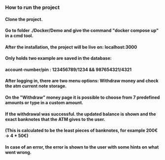 ### How to run the project

#### Clone the project.
#### Go to folder ./Docker/Demo and give the command "docker compose up" in a cmd tool.

#### After the installation, the project will be live on: localhost:3000
#### Only holds two example are saved in the database: 
#### account-number/pin : 123456789/1234 && 987654321/4321
#### After logging in, there are two menu options: Withdraw money and check the atm current note storage.
#### On the "Withdraw" money page it is possible to choose from 7 predefined amounts or type in a custom amount. 
#### If the withdrawal was successful. the updated balance is shown and the exact banknotes that the ATM gives to the user. 
#### (This is calculated to be the least pieces of banknotes, for example 200€ -> 4 * 50€)
#### In case of an error, the error is shown to the user with some hints on what went wrong.
